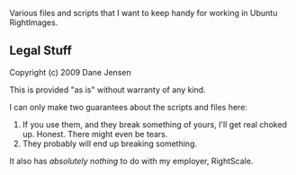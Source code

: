 Various files and scripts that I want to keep handy for working in Ubuntu RightImages.



## Legal Stuff

Copyright (c) 2009 Dane Jensen

This is provided "as is" without warranty of any kind. 

I can only make two guarantees about the scripts and files here:

 1. If you use them, and they break something of yours, I'll get real choked up. Honest. There might even be tears.
 2. They probably will end up breaking something.

It also has *absolutely nothing* to do with my employer, RightScale. 

